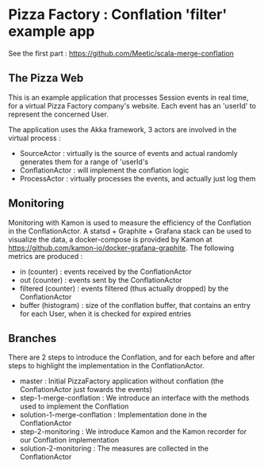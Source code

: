 # Pizza Factory : Conflation 'filter' example app

See the first part : https://github.com/Meetic/scala-merge-conflation

## The Pizza Web

This is an example application that processes Session events in real time, for a virtual Pizza Factory company's website.
Each event has an 'userId' to represent the concerned User.

The application uses the Akka framework, 3 actors are involved in the virtual process :
 - SourceActor : virtually is the source of events and actual randomly generates them for a range of 'userId's
 - ConflationActor : will implement the conflation logic
 - ProcessActor : virtually processes the events, and actually just log them
 
## Monitoring

Monitoring with Kamon is used to measure the efficiency of the Conflation in the ConflationActor.
A statsd + Graphite + Grafana stack can be used to visualize the data, a docker-compose is provided by Kamon at https://github.com/kamon-io/docker-grafana-graphite.
The following metrics are produced :
 - in (counter) : events received by the ConflationActor
 - out (counter) : events sent by the ConflationActor
 - filtered (counter) : events filtered (thus actually dropped) by the ConflationActor
 - buffer (histogram) : size of the conflation buffer, that contains an entry for each User, when it is checked for expired entries
 
## Branches

There are 2 steps to introduce the Conflation, and for each before and after steps to highlight the implementation in the ConflationActor.
 - master : Initial PizzaFactory application without conflation (the ConflationActor just fowards the events)
 - step-1-merge-conflation : We introduce an interface with the methods used to implement the Conflation
 - solution-1-merge-conflation : Implementation done in the ConflationActor
 - step-2-monitoring : We introduce Kamon and the Kamon recorder for our Conflation implementation
 - solution-2-monitoring : The measures are collected in the ConflationActor
